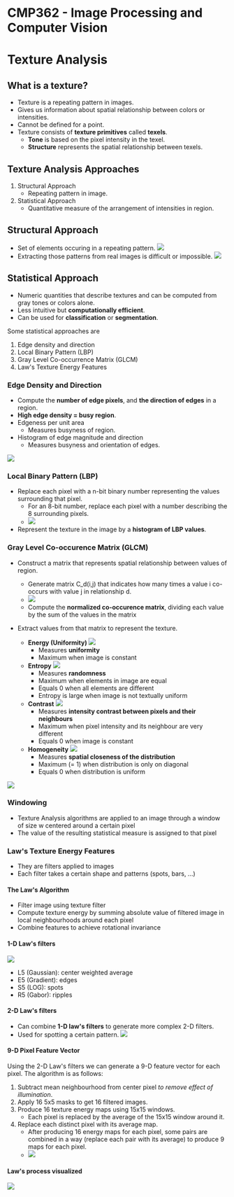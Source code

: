 # CMP362 - Image Processing and Computer Vision

# Texture Analysis

## What is a texture?
- Texture is a repeating pattern in images.
- Gives us information about spatial relationship between colors or intensities.
- Cannot be defined for a point.
- Texture consists of **texture primitives** called **texels**.
  - **Tone** is based on the pixel intensity in the texel.
  - **Structure** represents the spatial relationship between texels.

## Texture Analysis Approaches
1. Structural Approach
     - Repeating pattern in image.
2. Statistical Approach
     - Quantitative measure of the arrangement of intensities in region.

## Structural Approach
- Set of elements occuring in a repeating pattern.
  ![](assets/texture_analysis/structural_approach_01.png)
- Extracting those patterns from real images is difficult or impossible.
  ![](assets/texture_analysis/structural_approach_02.png)

## Statistical Approach
- Numeric quantities that describe textures and can be computed from gray tones or colors alone.
- Less intuitive but **computationally efficient**.
- Can be used for **classification** or **segmentation**.

Some statistical approaches are
1. Edge density and direction
2. Local Binary Pattern (LBP)
3. Gray Level Co-occurrence Matrix (GLCM)
4. Law's Texture Energy Features

### Edge Density and Direction
- Compute the **number of edge pixels**, and **the direction of edges** in a region.
- **High edge density = busy region**.
- Edgeness per unit area
  - Measures busyness of region.
- Histogram of edge magnitude and direction
  - Measures busyness and orientation of edges.

![](assets/texture_analysis/edge_01.png)

### Local Binary Pattern (LBP)

- Replace each pixel with a n-bit binary number representing the values surrounding that pixel.
  - For an 8-bit number, replace each pixel with a number describing the 8 surrounding pixels.
  - ![](assets/texture_analysis/lbp_01.png)
- Represent the texture in the image by a **histogram of LBP values**.

### Gray Level Co-occurence Matrix (GLCM)
- Construct a matrix that represents spatial relationship between values of region.
  - Generate matrix C_d(i,j) that indicates how many times a value i co-occurs with value j in relationship d.
  - ![](assets/texture_analysis/glcm_01.png)
  - Compute the **normalized co-occurence matrix**, dividing each value by the sum of the values in the matrix


- Extract values from that matrix to represent the texture.
  - **Energy (Uniformity)**
  ![](assets/texture_analysis/glcm_02.png)
    - Measures **uniformity**
    - Maximum when image is constant
  - **Entropy**
  ![](assets/texture_analysis/glcm_03.png)
    - Measures **randomness**
    - Maximum when elements in image are equal
    - Equals 0 when all elements are different
    - Entropy is large when image is not textually uniform
  - **Contrast**
  ![](assets/texture_analysis/glcm_04.png)
    - Measures **intensity contrast between pixels and their neighbours**
    - Maximum when pixel intensity and its neighbour are very different
    - Equals 0 when image is constant
  - **Homogeneity**
  ![](assets/texture_analysis/glcm_05.png)
    - Measures **spatial closeness of the distribution**
    - Maximum (= 1) when distribution is only on diagonal
    - Equals 0 when distribution is uniform


![](assets/texture_analysis/glcm_06.png)


### Windowing

- Texture Analysis algorithms are applied to an image through a window of size w centered around a certain pixel
- The value of the resulting statistical measure is assigned to that pixel

### Law's Texture Energy Features

- They are filters applied to images 
- Each filter takes a certain shape and patterns (spots, bars, ...)

#### The Law's Algorithm
- Filter image using texture filter
- Compute texture energy by summing absolute value of filtered image in local neighbourhoods around each pixel
- Combine features to achieve rotational invariance

#### 1-D Law's filters

![](assets/texture_analysis/laws_01.png)

- L5 (Gaussian): center weighted average
- E5 (Gradient): edges
- S5 (LOG): spots
- R5 (Gabor): ripples

#### 2-D Law's filters

- Can combine **1-D law's filters** to generate more complex 2-D filters.
- Used for spotting a certain pattern.
![](assets/texture_analysis/laws_02.png)

#### 9-D Pixel Feature Vector
Using the 2-D Law's filters we can generate a 9-D feature vector for each pixel.
The algorithm is as follows:
1. Subtract mean neighbourhood from center pixel *to remove effect of illumination*.
2. Apply 16 5x5 masks to get 16 filtered images.
3. Produce 16 texture energy maps using 15x15 windows.
    - Each pixel is replaced by the average of the 15x15 window around it.
4. Replace each distinct pixel with its average map.
    - After producing 16 energy maps for each pixel, some pairs are combined in a way (replace each pair with its average) to produce 9 maps for each pixel.
    - ![](assets/texture_analysis/laws_03.png)

#### Law's process visualized

![](assets/texture_analysis/laws_04.png)